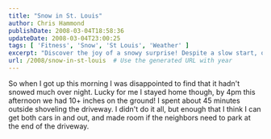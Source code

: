 ```yaml
---
title: "Snow in St. Louis"
author: Chris Hammond
publishDate: 2008-03-04T18:58:36
updateDate: 2008-03-04T23:00:25
tags: [ 'Fitness', 'Snow', 'St Louis', 'Weather' ]
excerpt: "Discover the joy of a snowy surprise! Despite a slow start, our blogger wakes up to 10+ inches of snow and clears the driveway for easy car access."
url: /2008/snow-in-st-louis  # Use the generated URL with year
---
```

<p>So when I got up this morning I was disappointed to find that it hadn't snowed much over night. Lucky for me I stayed home though, by 4pm this afternoon we had 10+ inches on the ground! I spent about 45 minutes outside shoveling the driveway. I didn't do it all, but enough that I think I can get both cars in and out, and made room if the neighbors need to park at the end of the driveway.</p>

